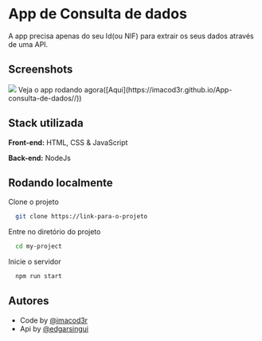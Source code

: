 
# App de Consulta de dados

A app precisa apenas do seu Id(ou NIF) para extrair os seus dados através de uma API.



## Screenshots

<img src=".github/preview.png" />
Veja o app rodando agora([Aqui](https://imacod3r.github.io/App-consulta-de-dados//))


## Stack utilizada

**Front-end:** HTML, CSS & JavaScript

**Back-end:** NodeJs


## Rodando localmente

Clone o projeto

```bash
  git clone https://link-para-o-projeto
```

Entre no diretório do projeto

```bash
  cd my-project
``` 

Inicie o servidor

```bash
  npm run start
```


## Autores

- Code by [@imacod3r](https://www.github.com/imacod3r)
- Api by [@edgarsingui](https://github.com/edgarsingui)

